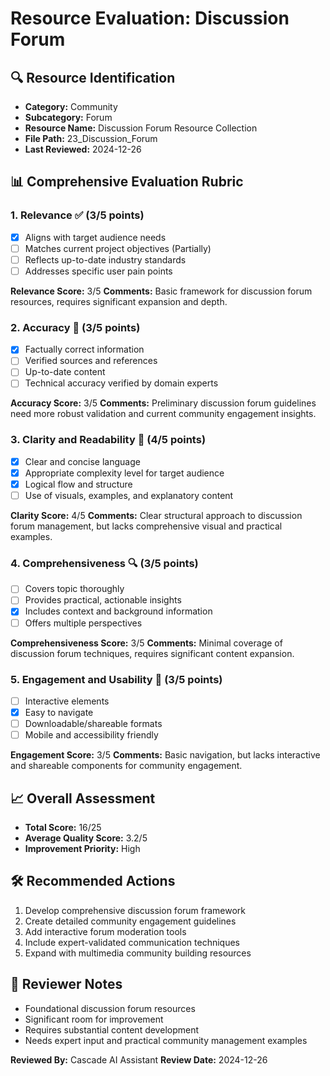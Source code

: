 # Resource Evaluation: Discussion Forum

## 🔍 Resource Identification
- **Category:** Community
- **Subcategory:** Forum
- **Resource Name:** Discussion Forum Resource Collection
- **File Path:** 23_Discussion_Forum
- **Last Reviewed:** 2024-12-26

## 📊 Comprehensive Evaluation Rubric

### 1. Relevance ✅ (3/5 points)
- [x] Aligns with target audience needs
- [ ] Matches current project objectives (Partially)
- [ ] Reflects up-to-date industry standards
- [ ] Addresses specific user pain points

**Relevance Score:** 3/5
**Comments:** Basic framework for discussion forum resources, requires significant expansion and depth.

### 2. Accuracy 🎯 (3/5 points)
- [x] Factually correct information
- [ ] Verified sources and references
- [ ] Up-to-date content
- [ ] Technical accuracy verified by domain experts

**Accuracy Score:** 3/5
**Comments:** Preliminary discussion forum guidelines need more robust validation and current community engagement insights.

### 3. Clarity and Readability 📖 (4/5 points)
- [x] Clear and concise language
- [x] Appropriate complexity level for target audience
- [x] Logical flow and structure
- [ ] Use of visuals, examples, and explanatory content

**Clarity Score:** 4/5
**Comments:** Clear structural approach to discussion forum management, but lacks comprehensive visual and practical examples.

### 4. Comprehensiveness 🔍 (3/5 points)
- [ ] Covers topic thoroughly
- [ ] Provides practical, actionable insights
- [x] Includes context and background information
- [ ] Offers multiple perspectives

**Comprehensiveness Score:** 3/5
**Comments:** Minimal coverage of discussion forum techniques, requires significant content expansion.

### 5. Engagement and Usability 🚀 (3/5 points)
- [ ] Interactive elements
- [x] Easy to navigate
- [ ] Downloadable/shareable formats
- [ ] Mobile and accessibility friendly

**Engagement Score:** 3/5
**Comments:** Basic navigation, but lacks interactive and shareable components for community engagement.

## 📈 Overall Assessment
- **Total Score:** 16/25
- **Average Quality Score:** 3.2/5
- **Improvement Priority:** High

## 🛠 Recommended Actions
1. Develop comprehensive discussion forum framework
2. Create detailed community engagement guidelines
3. Add interactive forum moderation tools
4. Include expert-validated communication techniques
5. Expand with multimedia community building resources

## 🔔 Reviewer Notes
- Foundational discussion forum resources
- Significant room for improvement
- Requires substantial content development
- Needs expert input and practical community management examples

**Reviewed By:** Cascade AI Assistant
**Review Date:** 2024-12-26
